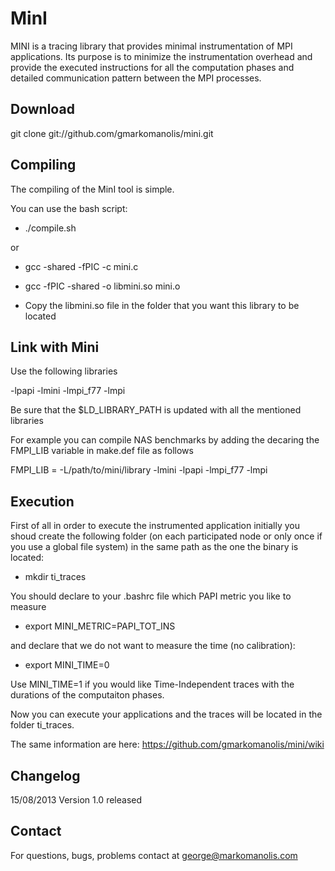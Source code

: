 MinI
====

MINI is a tracing library that provides minimal instrumentation of MPI applications. Its purpose is to minimize the instrumentation overhead and provide the executed instructions for all the computation phases and detailed communication pattern between the MPI processes.

Download
--------

git clone git://github.com/gmarkomanolis/mini.git


Compiling
---------

The compiling of the MinI tool is simple.

You can use the bash script:
* ./compile.sh

or

* gcc -shared -fPIC -c mini.c
* gcc -fPIC -shared -o libmini.so mini.o


* Copy the libmini.so file in the folder that you want this library to be located


Link with Mini
---------------

Use the following libraries

-lpapi -lmini -lmpi_f77 -lmpi

Be sure that the $LD_LIBRARY_PATH is updated with all the mentioned libraries

For example you can compile NAS benchmarks by adding the decaring the FMPI_LIB variable in make.def file as follows

FMPI_LIB = -L/path/to/mini/library -lmini -lpapi -lmpi_f77 -lmpi


Execution
---------

First of all in order to execute the instrumented application initially you shoud create the following folder (on each participated node or only once if you use a global file system) in the same path as the one the binary is located:

* mkdir ti_traces

You should declare to your .bashrc file which PAPI metric you like to measure

* export MINI_METRIC=PAPI_TOT_INS

and declare that we do not want to measure the time (no calibration):

* export MINI_TIME=0

Use MINI_TIME=1 if you would like Time-Independent traces with the durations of the computaiton phases.

Now you can execute your applications and the traces will be located in the folder ti_traces.


The same information are here: https://github.com/gmarkomanolis/mini/wiki

Changelog
---------


15/08/2013
Version 1.0 released


Contact
-------
For questions, bugs, problems contact at george@markomanolis.com
